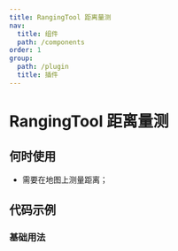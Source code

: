 ```yaml
---
title: RangingTool 距离量测
nav:
  title: 组件
  path: /components
order: 1
group:
  path: /plugin
  title: 插件
---
```


# RangingTool 距离量测

## 何时使用

- 需要在地图上测量距离；

## 代码示例

### 基础用法

<code src="./demo/demo-01.tsx" />
